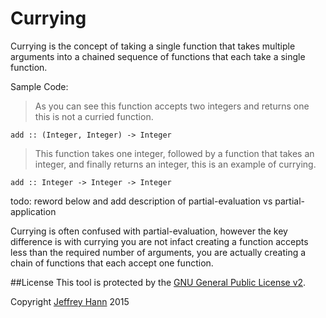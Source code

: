 # Currying

Currying is the concept of taking a single function that takes multiple arguments into a chained sequence
of functions that each take a single function.

Sample Code:

> As you can see this function accepts two integers and returns one this is not a curried function.

```
add :: (Integer, Integer) -> Integer
```

> This function takes one integer, followed by a function that takes an integer, and finally returns an integer, this is an example of currying.

```
add :: Integer -> Integer -> Integer
```

todo: reword below and add description of partial-evaluation vs partial-application

Currying is often confused with partial-evaluation, however the key difference is with currying you 
are not infact creating a function accepts less than the required number of arguments, you are actually
creating a chain of functions that each accept one function.

##License
This tool is protected by the [GNU General Public License v2](http://www.gnu.org/licenses/gpl-2.0.html).

Copyright [Jeffrey Hann](http://jeffreyhann.ca/) 2015
